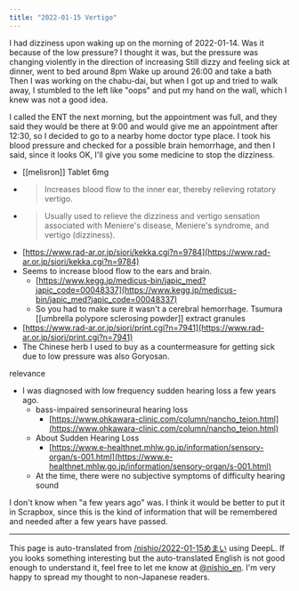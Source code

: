 ```yaml
---
title: "2022-01-15 Vertigo"
---
```


I had dizziness upon waking up on the morning of 2022-01-14.
Was it because of the low pressure? I thought it was, but the pressure was changing violently in the direction of increasing
Still dizzy and feeling sick at dinner, went to bed around 8pm
Wake up around 26:00 and take a bath
Then I was working on the chabu-dai, but when I got up and tried to walk away, I stumbled to the left like "oops" and put my hand on the wall, which I knew was not a good idea.

I called the ENT the next morning, but the appointment was full, and they said they would be there at 9:00 and would give me an appointment after 12:30, so I decided to go to a nearby home doctor type place.
I took his blood pressure and checked for a possible brain hemorrhage, and then I said, since it looks OK, I'll give you some medicine to stop the dizziness.

- [[melisron]] Tablet 6mg
- > Increases blood flow to the inner ear, thereby relieving rotatory vertigo.
- >  Usually used to relieve the dizziness and vertigo sensation associated with Meniere's disease, Meniere's syndrome, and vertigo (dizziness).
- [https://www.rad-ar.or.jp/siori/kekka.cgi?n=9784](https://www.rad-ar.or.jp/siori/kekka.cgi?n=9784)
- Seems to increase blood flow to the ears and brain.
    - [https://www.kegg.jp/medicus-bin/japic_med?japic_code=00048337](https://www.kegg.jp/medicus-bin/japic_med?japic_code=00048337)
    - So you had to make sure it wasn't a cerebral hemorrhage.
Tsumura [[umbrella polypore sclerosing powder]] extract granules
- [https://www.rad-ar.or.jp/siori/print.cgi?n=7941](https://www.rad-ar.or.jp/siori/print.cgi?n=7941)
- The Chinese herb I used to buy as a countermeasure for getting sick due to low pressure was also Goryosan.

relevance
- I was diagnosed with low frequency sudden hearing loss a few years ago.
    - bass-impaired sensorineural hearing loss
        - [https://www.ohkawara-clinic.com/column/nancho_teion.html](https://www.ohkawara-clinic.com/column/nancho_teion.html)
    - About Sudden Hearing Loss
        - [https://www.e-healthnet.mhlw.go.jp/information/sensory-organ/s-001.html](https://www.e-healthnet.mhlw.go.jp/information/sensory-organ/s-001.html)
    - At the time, there were no subjective symptoms of difficulty hearing sound

I don't know when "a few years ago" was. I think it would be better to put it in Scrapbox, since this is the kind of information that will be remembered and needed after a few years have passed.

---
This page is auto-translated from [/nishio/2022-01-15めまい](https://scrapbox.io/nishio/2022-01-15めまい) using DeepL. If you looks something interesting but the auto-translated English is not good enough to understand it, feel free to let me know at [@nishio_en](https://twitter.com/nishio_en). I'm very happy to spread my thought to non-Japanese readers.